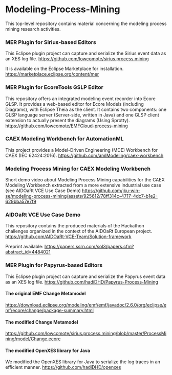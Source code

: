 # Modeling-Process-Mining

This top-level repository contains material concerning the modeling process mining research activities.

### MER Plugin for Sirius-based Editors
This Eclipse plugin project can capture and serialize the Sirius event data as an XES log file.
https://github.com/lowcomote/sirius.process.mining

It is available on the Eclipse Marketplace for installation.
https://marketplace.eclipse.org/content/mer

### MER Plugin for EcoreTools GSLP Editor
This repository offers an integrated modeling event recorder into Ecore GLSP. It provides a web-based editor for Ecore Models (including Diagrams), with Eclipse Theia as the client. It contains two components: one GLSP language server (Server-side, written in Java) and one GLSP client extension to actually present the diagrams (Using Sprotty).
https://github.com/lowcomote/EMFCloud-process-mining

### CAEX Modeling Workbench for AutomationML
This project provides a Model-Driven Engineering (MDE) Workbench for CAEX (IEC 62424:2016).
https://github.com/amlModeling/caex-workbench

### Modeling Process Mining for CAEX Modeling Workbench
Short demo video about Modeling Process Mining capabilities for the CAEX Modeling Workbench extracted from a more extensive industrial use case (see AIDOaRt VCE Use Case Demo)
https://github.com/jku-win-se/modeling-process-mining/assets/925612/78ff314c-4717-4dc7-b1e2-629bba57e7f9

### AIDOaRt VCE Use Case Demo
This repository contains the produced materials of the Hackathon challenges organized in the context of the AIDOaRt European project.
https://github.com/AIDOaRt-VCE-Team/Solution-framework

Preprint available: https://papers.ssrn.com/sol3/papers.cfm?abstract_id=4484021

### MER Plugin for Papyrus-based Editors
This Eclipse plugin project can capture and serialize the Papyrus event data as an XES log file.
https://github.com/hadiDHD/Papyrus-Process-Mining

#### The original EMF Change Metamodel
https://download.eclipse.org/modeling/emf/emf/javadoc/2.6.0/org/eclipse/emf/ecore/change/package-summary.html

#### The modified Change Metamodel
https://github.com/lowcomote/sirius.process.mining/blob/master/ProcessMining/model/Change.ecore

#### The modified OpenXES library for Java
We modified the OpenXES library for Java to serialize the log traces in an efficient manner.
https://github.com/hadiDHD/openxes
